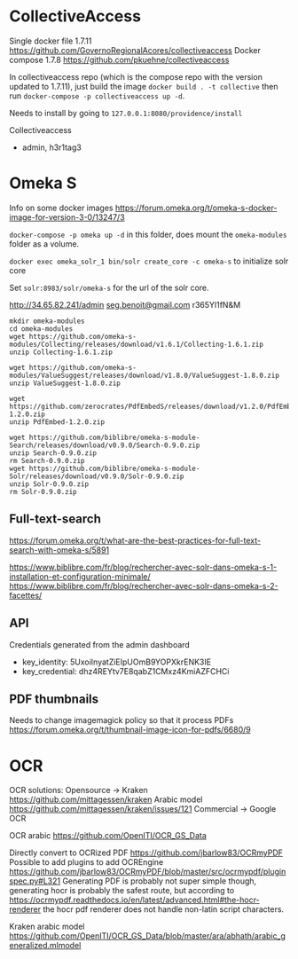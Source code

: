 

# CollectiveAccess

Single docker file 1.7.11 https://github.com/GovernoRegionalAcores/collectiveaccess
Docker compose 1.7.8 https://github.com/pkuehne/collectiveaccess

In collectiveaccess repo (which is the compose repo with the version updated to 1.7.11), just build the image `docker build . -t collective` then run `docker-compose -p collectiveaccess up -d`.

Needs to install by going to `127.0.0.1:8080/providence/install`

Collectiveaccess 
- admin, h3r1tag3

# Omeka S

Info on some docker images https://forum.omeka.org/t/omeka-s-docker-image-for-version-3-0/13247/3

`docker-compose -p omeka up -d` in this folder, does mount the `omeka-modules` folder as a volume.

`docker exec omeka_solr_1 bin/solr create_core -c omeka-s` to initialize solr core

Set `solr:8983/solr/omeka-s` for the url of the solr core.

http://34.65.82.241/admin
seg.benoit@gmail.com
r365Yl1fN&M

```
mkdir omeka-modules
cd omeka-modules
wget https://github.com/omeka-s-modules/Collecting/releases/download/v1.6.1/Collecting-1.6.1.zip
unzip Collecting-1.6.1.zip

wget https://github.com/omeka-s-modules/ValueSuggest/releases/download/v1.8.0/ValueSuggest-1.8.0.zip
unzip ValueSuggest-1.8.0.zip

wget https://github.com/zerocrates/PdfEmbedS/releases/download/v1.2.0/PdfEmbed-1.2.0.zip
unzip PdfEmbed-1.2.0.zip

wget https://github.com/biblibre/omeka-s-module-Search/releases/download/v0.9.0/Search-0.9.0.zip
unzip Search-0.9.0.zip
rm Search-0.9.0.zip
wget https://github.com/biblibre/omeka-s-module-Solr/releases/download/v0.9.0/Solr-0.9.0.zip
unzip Solr-0.9.0.zip
rm Solr-0.9.0.zip
```


## Full-text-search

https://forum.omeka.org/t/what-are-the-best-practices-for-full-text-search-with-omeka-s/5891

https://www.biblibre.com/fr/blog/rechercher-avec-solr-dans-omeka-s-1-installation-et-configuration-minimale/
https://www.biblibre.com/fr/blog/rechercher-avec-solr-dans-omeka-s-2-facettes/

## API

Credentials generated from the admin dashboard
- key_identity: 5UxoiInyatZiEIpUOmB9YOPXkrENK3IE
- key_credential: dhz4REYtv7E8qabZ1CMxz4KmiAZFCHCi

## PDF thumbnails

Needs to change imagemagick policy so that it process PDFs
https://forum.omeka.org/t/thumbnail-image-icon-for-pdfs/6680/9

# OCR

OCR solutions:
    Opensource -> Kraken
    https://github.com/mittagessen/kraken
    Arabic model https://github.com/mittagessen/kraken/issues/121
    Commercial -> Google OCR

OCR arabic
https://github.com/OpenITI/OCR_GS_Data


Directly convert to OCRized PDF https://github.com/jbarlow83/OCRmyPDF
Possible to add plugins to add OCREngine https://github.com/jbarlow83/OCRmyPDF/blob/master/src/ocrmypdf/pluginspec.py#L321
Generating PDF is probably not super simple though, generating hocr is probably the safest route, but according to https://ocrmypdf.readthedocs.io/en/latest/advanced.html#the-hocr-renderer the hocr pdf renderer does not handle non-latin script characters.

Kraken arabic model https://github.com/OpenITI/OCR_GS_Data/blob/master/ara/abhath/arabic_generalized.mlmodel
